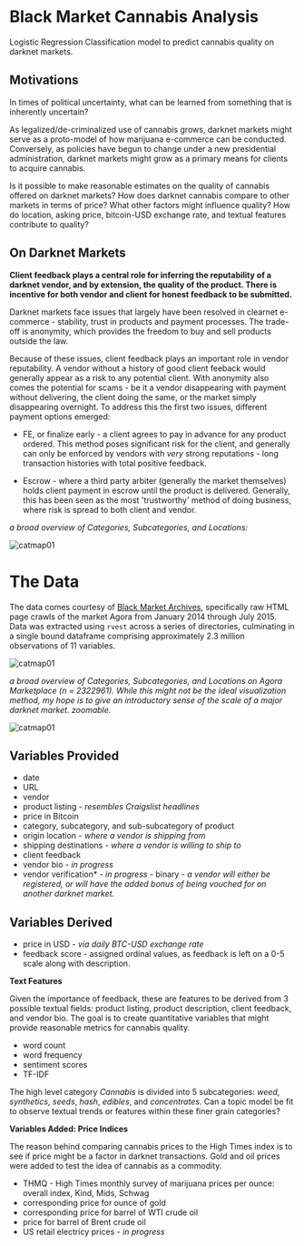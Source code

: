 # Black Market Cannabis Analysis

Logistic Regression Classification model to predict cannabis quality on darknet markets.


## Motivations

In times of political uncertainty, what can be learned from something that is inherently uncertain? 

As legalized/de-criminalized use of cannabis grows, darknet markets might serve as a proto-model of how marijuana e-commerce can be conducted. Conversely, as policies have begun to change under a new presidential administration, darknet markets might grow as a primary means for clients to acquire cannabis. 

Is it possible to make reasonable estimates on the quality of cannabis offered on darknet markets? 
How does darknet cannabis compare to other markets in terms of price? What other factors might influence quality? How do location, asking price, bitcoin-USD exchange rate, and textual features contribute to quality? 

## On Darknet Markets

**Client feedback plays a central role for inferring the reputability of a darknet vendor, and by extension, the quality of the product. There is incentive for both vendor and client for honest feedback to be submitted.**

Darknet markets face issues that largely have been resolved in clearnet e-commerce - stability, trust in products and payment processes. The trade-off is anonymity, which provides the freedom to buy and sell products outside the law. 

Because of these issues, client feedback plays an important role in vendor reputability. A vendor without a history of good client feeback would generally appear as a risk to any potential client. With anonymity also comes the potential for scams - be it a vendor disappearing with payment without delivering, the client doing the same, or the market simply disappearing overnight. To address this the first two issues, different payment options emerged:

- FE, or finalize early - a client agrees to pay in advance for any product ordered. This method poses significant risk for the client, and generally can only be enforced by vendors with _very_ strong reputations - long transaction histories with total positive feedback.

- Escrow - where a third party arbiter (generally the market themselves) holds client payment in escrow until the product is delivered. Generally, this has been seen as the most 'trustworthy' method of doing business, where risk is spread to both client and vendor.

_a broad overview of Categories, Subcategories, and Locations:_

![catmap01](http://pi.mozzarella.website/BMC/EDA-CatMap.png)
 

# The Data

The data comes courtesy of [Black Market Archives](http://www.gwern.net/Black-market%20archives), specifically raw HTML page crawls of the market Agora from January 2014 through July 2015. Data was extracted using `rvest` across a series of directories, culminating in a single bound dataframe comprising approximately 2.3 million observations of 11 variables. 

![catmap01](http://pi.mozzarella.website/BMC/EDA-CatMap.png)

_a broad overview of Categories, Subcategories, and Locations on Agora Marketplace (n = 2322961). While this might not be the ideal visualization method, my hope is to give an introductory sense of the scale of a major darknet market. zoomable._

![catmap01](http://pi.mozzarella.website/BMC/EDA-Categorical-Heatmap.jpg)

## Variables Provided

- date 
- URL  
- vendor  
- product listing - _resembles Craigslist headlines_
- price in Bitcoin
- category, subcategory, and sub-subcategory of product
- origin location - _where a vendor is shipping from_
- shipping destinations - _where a vendor is willing to ship to_
- client feedback
- vendor bio - _in progress_
- vendor verification* - _in progress_ - binary - _a vendor will either be registered, or will have the added bonus of being vouched for on another darknet market._

## Variables Derived

- price in USD - _via daily BTC-USD exchange rate_
- feedback score - assigned ordinal values, as feedback is left on a 0-5 scale along with description.

**Text Features**

Given the importance of feedback, these are features to be derived from 3 possible textual fields: product listing, product description, client feedback, and vendor bio. The goal is to create quantitative variables that might provide reasonable metrics for cannabis quality. 

- word count 
- word frequency
- sentiment scores
- TF-IDF

The high level category _Cannabis_ is divided into 5 subcategories: _weed_, _synthetics_, _seeds_, _hash_, _edibles_, and _concentrates_. Can a topic model be fit to observe textual trends or features within these finer grain categories? 

**Variables Added: Price Indices**

The reason behind comparing cannabis prices to the High Times index is to see if price might be a factor in darknet transactions. Gold and oil prices were added to test the idea of cannabis as a commodity. 

- THMQ - High Times monthly survey of marijuana prices per ounce: overall index, Kind, Mids, Schwag
- corresponding price for ounce of gold
- corresponding price for barrel of WTI crude oil 
- price for barrel of Brent crude oil
- US retail electricy prices - _in progress_


